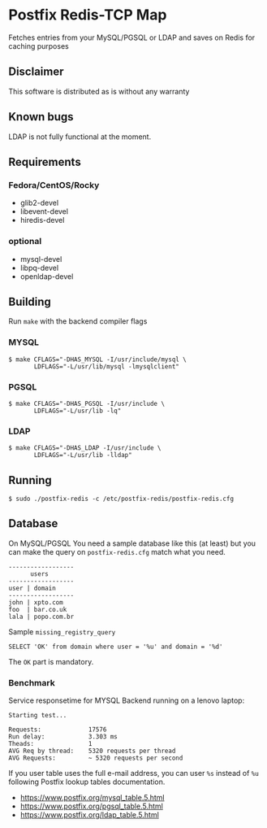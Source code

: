 # Postfix Redis-TCP Map

Fetches entries from your MySQL/PGSQL or LDAP and saves on Redis for caching
purposes

## Disclaimer
This software is distributed as is without any warranty

## Known bugs

LDAP is not fully functional at the moment.

## Requirements

### Fedora/CentOS/Rocky
- glib2-devel
- libevent-devel
- hiredis-devel

### optional
- mysql-devel
- libpq-devel
- openldap-devel

## Building
Run `make` with the backend compiler flags

### MYSQL
```
$ make CFLAGS="-DHAS_MYSQL -I/usr/include/mysql \
       LDFLAGS="-L/usr/lib/mysql -lmysqlclient"
```
### PGSQL
```
$ make CFLAGS="-DHAS_PGSQL -I/usr/include \
       LDFLAGS="-L/usr/lib -lq"
```
### LDAP
```
$ make CFLAGS="-DHAS_LDAP -I/usr/include \
       LDFLAGS="-L/usr/lib -lldap"
```

## Running
```
$ sudo ./postfix-redis -c /etc/postfix-redis/postfix-redis.cfg
```
## Database

On MySQL/PGSQL
You need a sample database like this (at least) but you can make the query on 
`postfix-redis.cfg` match what you need.

``` 
------------------
      users
------------------
user | domain
------------------
john | xpto.com
foo  | bar.co.uk
lala | popo.com.br
```
Sample `missing_registry_query`

```
SELECT 'OK' from domain where user = '%u' and domain = '%d'
```
The `OK` part is mandatory.

### Benchmark

Service responsetime for MYSQL Backend running on a lenovo laptop:

```
Starting test...

Requests:             17576
Run delay:            3.303 ms
Theads:               1
AVG Req by thread:    5320 requests per thread
AVG Requests:         ~ 5320 requests per second
``` 

If you user table uses the full e-mail address, you can user `%s` instead of `%u`
following Postfix lookup tables documentation. 

- https://www.postfix.org/mysql_table.5.html
- https://www.postfix.org/pgsql_table.5.html
- https://www.postfix.org/ldap_table.5.html
